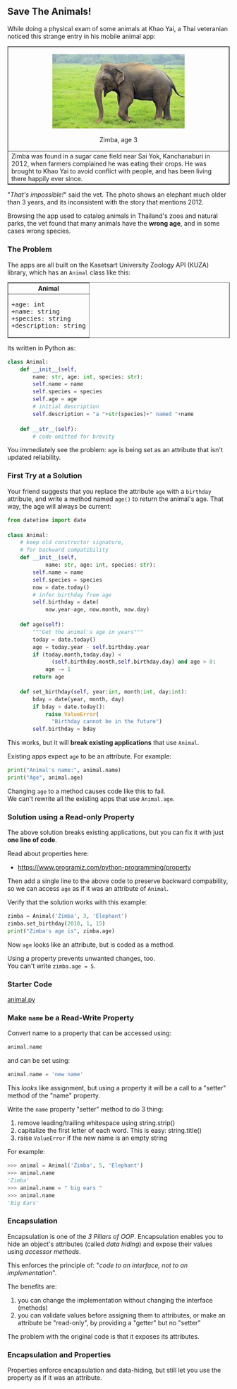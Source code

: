 ## Save The Animals!

While doing a physical exam of some animals at Khao Yai,
a Thai veteranian noticed this strange entry in his mobile animal app:

<table border="1">
<tr>
<td>
<p align="center">
<img src="elephant.jpeg">
</p>
<p align="center">
Zimba, age 3
</p>
</tr>
<tr>
<td>
Zimba was found in a sugar cane field near Sai Yok, Kanchanaburi
in 2012, when farmers complained he was eating their crops.
He was brought to Khao Yai to avoid conflict with people,
and has been living there happily ever since.
</td>
</tr>
</table>

"*That's impossible!*" said the vet.  The photo shows an elephant
much older than 3 years, and its inconsistent with the story that
mentions 2012.

Browsing the app used to catalog animals in Thailand's zoos and natural parks, the vet found that many animals have the **wrong age**, and in some cases wrong species.


### The Problem

The apps are all built on the Kasetsart University Zoology API (KUZA)
library, which has an `Animal` class like this:

<table border="1">
<tr>
<th>Animal</th>
</tr>
<tr>
<td>
<pre>
+age: int
+name: string
+species: string
+description: string
</pre>
</td>
</tr>
</table>

Its written in Python as:
```python
class Animal:
    def __init__(self, 
        name: str, age: int, species: str):
        self.name = name
        self.species = species
        self.age = age
        # initial description
        self.description = "a "+str(species)+" named "+name

    def __str__(self):
        # code omitted for brevity
```

You immediately see the problem: `age` is being set as an attribute
that isn't updated reliability.

### First Try at a Solution

Your friend suggests that you replace the attribute `age` with a `birthday` attribute, and write a method named `age()` to return the animal's age.  That way, the age will always be current: 

```python
from datetime import date

class Animal:
    # keep old constructor signature, 
    # for backward compatibility
    def __init__(self, 
            name: str, age: int, species: str):
        self.name = name
        self.species = species
        now = date.today()
        # infer birthday from age
        self.birthday = date(
            now.year-age, now.month, now.day)
    
    def age(self):
        """Get the animal's age in years"""
        today = date.today()
        age = today.year - self.birthday.year
        if (today.month,today.day) <
              (self.birthday.month,self.birthday.day) and age > 0:
            age -= 1
        return age
    
    def set_birthday(self, year:int, month:int, day:int):
        bday = date(year, month, day)
        if bday > date.today():
            raise ValueError(
              "Birthday cannot be in the future")
        self.birthday = bday
```

This works, but it will **break existing applications** that use `Animal`.

Existing apps expect `age` to be an attribute. For example:
```python
print("Animal's name:", animal.name)
print("Age", animal.age)
```

Changing `age` to a method causes code like this to fail.    
We can't rewrite all the existing apps that use `Animal.age`.  

### Solution using a Read-only Property

The above solution breaks existing applications, but you can fix it with just **one line of code**.

Read about properties here:
* https://www.programiz.com/python-programming/property

Then add a single line to the above code to preserve backward compability, so we can access `age` as if it was an attribute of `Animal`.

Verify that the solution works with this example:
```python
zimba = Animal('Zimba', 3, 'Elephant')
zimba.set_birthday(2010, 1, 15)
print("Zimba's age is", zimba.age)
```

Now `age` looks like an attribute, but is coded as a method.

Using a property prevents unwanted changes, too.    
You can't write `zimba.age = 5`.

### Starter Code

[animal.py](animal.py)

### Make `name` be a Read-Write Property

Convert name to a property that can be accessed using:
```python
animal.name
```
and can be set using:
```python
animal.name = 'new name'
```
This *looks* like assignment, but using a property it will be a call to a "setter" method of the "name" property.

Write the `name` property "setter" method to do 3 thing:
1. remove leading/trailing whitespace using string.strip()
2. capitalize the first letter of each word. This is easy: string.title()
3. raise `ValueError` if the new name is an empty string

For example:
```python
>>> animal = Animal('Zimba', 5, 'Elephant')
>>> animal.name
'Zimba'
>>> animal.name = " big ears "
>>> animal.name
'Big Ears'
```
        
### Encapsulation

Encapsulation is one of the *3 Pillars of OOP*.
Encapsulation enables you to hide an object's attributes (called *data hiding*) and expose their values using *accessor methods*.

This enforces the principle of: 
"*code to an interface, not to an implementation*".

The benefits are:
1. you can change the implementation without changing the interface (methods)
2. you can validate values before assigning them to attributes, or make an attribute be "read-only", by providing a "getter" but no "setter"

The problem with the original code is that it exposes its attributes. 

### Encapsulation and Properties

Properties enforce encapsulation and data-hiding, but still let you use the property as if it was an attribute.
